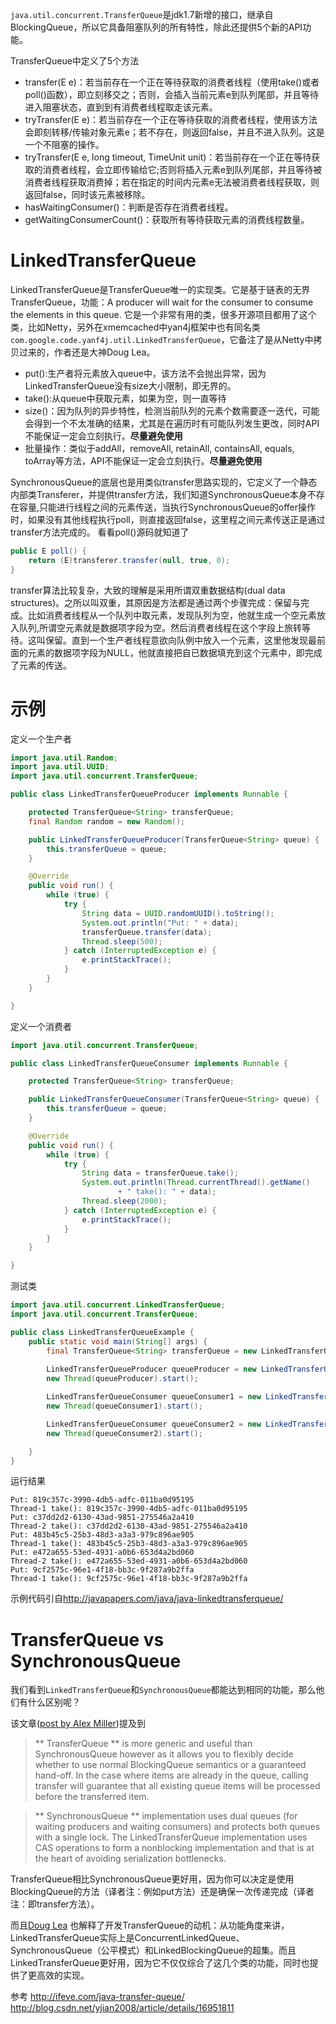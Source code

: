 `java.util.concurrent.TransferQueue`是jdk1.7新增的接口，继承自BlockingQueue，所以它具备阻塞队列的所有特性，除此还提供5个新的API功能。

TransferQueue中定义了5个方法
* transfer(E e)：若当前存在一个正在等待获取的消费者线程（使用take()或者poll()函数），即立刻移交之；否则，会插入当前元素e到队列尾部，并且等待进入阻塞状态，直到到有消费者线程取走该元素。
* tryTransfer(E e)：若当前存在一个正在等待获取的消费者线程，使用该方法会即刻转移/传输对象元素e；若不存在，则返回false，并且不进入队列。这是一个不阻塞的操作。
* tryTransfer(E e, long timeout, TimeUnit unit)：若当前存在一个正在等待获取的消费者线程，会立即传输给它;否则将插入元素e到队列尾部，并且等待被消费者线程获取消费掉；若在指定的时间内元素e无法被消费者线程获取，则返回false，同时该元素被移除。
* hasWaitingConsumer()：判断是否存在消费者线程。
* getWaitingConsumerCount()：获取所有等待获取元素的消费线程数量。




# LinkedTransferQueue
LinkedTransferQueue是TransferQueue唯一的实现类。它是基于链表的无界TransferQueue，功能：A producer will wait for the consumer to consume the elements in this queue.
它是一个非常有用的类，很多开源项目都用了这个类，比如Netty，另外在xmemcached中yan4j框架中也有同名类`com.google.code.yanf4j.util.LinkedTransferQueue`，它备注了是从Netty中拷贝过来的，作者还是大神Doug Lea。

* put():生产者将元素放入queue中，该方法不会抛出异常，因为LinkedTransferQueue没有size大小限制，即无界的。
* take():从queue中获取元素，如果为空，则一直等待
* size()：因为队列的异步特性，检测当前队列的元素个数需要逐一迭代，可能会得到一个不太准确的结果，尤其是在遍历时有可能队列发生更改，同时API不能保证一定会立刻执行。**尽量避免使用**
* 批量操作：类似于addAll，removeAll, retainAll, containsAll, equals, toArray等方法，API不能保证一定会立刻执行。**尽量避免使用**

SynchronousQueue的底层也是用类似transfer思路实现的，它定义了一个静态内部类Transferer，并提供transfer方法，我们知道SynchronousQueue本身不存在容量,只能进行线程之间的元素传送，当执行SynchronousQueue的offer操作时，如果没有其他线程执行poll，则直接返回false，这里程之间元素传送正是通过transfer方法完成的。
看看poll()源码就知道了
```java
public E poll() {
    return (E)transferer.transfer(null, true, 0);
}
```

transfer算法比较复杂，大致的理解是采用所谓双重数据结构(dual data structures)。之所以叫双重，其原因是方法都是通过两个步骤完成：保留与完成。比如消费者线程从一个队列中取元素，发现队列为空，他就生成一个空元素放入队列,所谓空元素就是数据项字段为空。然后消费者线程在这个字段上旅转等待。这叫保留。直到一个生产者线程意欲向队例中放入一个元素，这里他发现最前面的元素的数据项字段为NULL，他就直接把自已数据填充到这个元素中，即完成了元素的传送。

# 示例
定义一个生产者
```java
import java.util.Random;
import java.util.UUID;
import java.util.concurrent.TransferQueue;

public class LinkedTransferQueueProducer implements Runnable {

	protected TransferQueue<String> transferQueue;
	final Random random = new Random();

	public LinkedTransferQueueProducer(TransferQueue<String> queue) {
		this.transferQueue = queue;
	}

	@Override
	public void run() {
		while (true) {
			try {
				String data = UUID.randomUUID().toString();
				System.out.println("Put: " + data);
				transferQueue.transfer(data);
				Thread.sleep(500);
			} catch (InterruptedException e) {
				e.printStackTrace();
			}
		}
	}

}

```
定义一个消费者
```java
import java.util.concurrent.TransferQueue;

public class LinkedTransferQueueConsumer implements Runnable {

	protected TransferQueue<String> transferQueue;

	public LinkedTransferQueueConsumer(TransferQueue<String> queue) {
		this.transferQueue = queue;
	}

	@Override
	public void run() {
		while (true) {
			try {
				String data = transferQueue.take();
				System.out.println(Thread.currentThread().getName()
						+ " take(): " + data);
				Thread.sleep(2000);
			} catch (InterruptedException e) {
				e.printStackTrace();
			}
		}
	}

}
```
测试类
```java
import java.util.concurrent.LinkedTransferQueue;
import java.util.concurrent.TransferQueue;

public class LinkedTransferQueueExample {
	public static void main(String[] args) {
		final TransferQueue<String> transferQueue = new LinkedTransferQueue<String>();
		
		LinkedTransferQueueProducer queueProducer = new LinkedTransferQueueProducer(transferQueue);
		new Thread(queueProducer).start();

		LinkedTransferQueueConsumer queueConsumer1 = new LinkedTransferQueueConsumer(transferQueue);
		new Thread(queueConsumer1).start();

		LinkedTransferQueueConsumer queueConsumer2 = new LinkedTransferQueueConsumer(transferQueue);
		new Thread(queueConsumer2).start();

	}
}

```
运行结果
```plain
Put: 819c357c-3990-4db5-adfc-011ba0d95195
Thread-1 take(): 819c357c-3990-4db5-adfc-011ba0d95195
Put: c37dd2d2-6130-43ad-9851-275546a2a410
Thread-2 take(): c37dd2d2-6130-43ad-9851-275546a2a410
Put: 483b45c5-25b3-48d3-a3a3-979c896ae905
Thread-1 take(): 483b45c5-25b3-48d3-a3a3-979c896ae905
Put: e472a655-53ed-4931-a0b6-653d4a2bd060
Thread-2 take(): e472a655-53ed-4931-a0b6-653d4a2bd060
Put: 9cf2575c-96e1-4f18-bb3c-9f287a9b2ffa
Thread-1 take(): 9cf2575c-96e1-4f18-bb3c-9f287a9b2ffa
```
示例代码引自<http://javapapers.com/java/java-linkedtransferqueue/>



# TransferQueue vs SynchronousQueue
我们看到`LinkedTransferQueue`和`SynchronousQueue`都能达到相同的功能，那么他们有什么区别呢？

该文章([post by Alex Miller](http://puredanger.github.io/tech.puredanger.com/2009/02/28/java-7-transferqueue/))提及到
> ** TransferQueue ** is more generic and useful than SynchronousQueue however as it allows you to flexibly decide whether to use normal BlockingQueue semantics or a guaranteed hand-off. In the case where items are already in the queue, calling transfer will guarantee that all existing queue items will be processed before the transferred item.

> ** SynchronousQueue ** implementation uses dual queues (for waiting producers and waiting consumers) and protects both queues with a single lock. The LinkedTransferQueue implementation uses CAS operations to form a nonblocking implementation and that is at the heart of avoiding serialization bottlenecks.

TransferQueue相比SynchronousQueue更好用，因为你可以决定是使用BlockingQueue的方法（译者注：例如put方法）还是确保一次传递完成（译者注：即transfer方法）。

而且[Doug Lea](http://cs.oswego.edu/pipermail/concurrency-interest/2009-February/005888.html) 也解释了开发TransferQueue的动机：从功能角度来讲，LinkedTransferQueue实际上是ConcurrentLinkedQueue、SynchronousQueue（公平模式）和LinkedBlockingQueue的超集。而且LinkedTransferQueue更好用，因为它不仅仅综合了这几个类的功能，同时也提供了更高效的实现。

参考
http://ifeve.com/java-transfer-queue/
http://blog.csdn.net/yjian2008/article/details/16951811 
